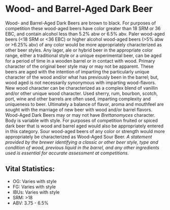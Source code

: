 # Wood- and Barrel-Aged Dark Beer

Wood- and Barrel-Aged Dark Beers are brown to black. For purposes of competition these wood-aged beers have color greater than 18 SRM or 36 EBC, and contain alcohol less than 5.2% abw or 6.5% abv. Paler wood-aged beers (<18 SRM or <36 EBC) or higher alcohol wood-aged beers (>5% abw or >6.25% abv) of any color would be more appropriately characterized as other beer styles. Any lager, ale or hybrid beer in the appropriate color range, either a traditional style or a unique experimental beer, can be aged for a period of time in a wooden barrel or in contact with wood. Primary character of the original beer style may or may not be apparent. These beers are aged with the intention of imparting the particularly unique character of the wood and/or what has previously been in the barrel; but, wood aged is not necessarily synonymous with imparting wood-flavors. New wood character can be characterized as a complex blend of vanillin and/or other unique wood character. Used sherry, rum, bourbon, scotch, port, wine and other barrels are often used, imparting complexity and uniqueness to beer. Ultimately a balance of flavor, aroma and mouthfeel are sought with the marriage of new beer with wood and/or barrel flavors. Wood-Aged Dark Beers may or may not have _Brettanomyces_ character. Body is variable with style. For purposes of competition fruited or spiced dark beer that is wood and barrel aged would also be appropriately entered in this category. Sour wood-aged beers of any color or strength would more appropriately be characterized as Wood-Aged Sour Beer. _A statement provided by the brewer identifying a classic or other beer style, type and condition of wood, previous liquid in the barrel, and any other ingredients used is essential for accurate assessment at competitions._

## Vital Statistics:

- OG: Varies with style 
- FG: Varies with style 
- IBUs: Varies with style 
- SRM: >18
- ABV: 3.75 - 6.5%